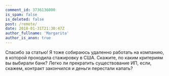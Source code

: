 ```yaml
---
comment_id: 3736136000
is_spam: false
is_deleted: false
post: /remote/
date: 2018-01-31T21:30:47Z
author_fullname: 'Margarita'
author_is_anon: true
---
```


<p>Спасибо за статью! Я тоже собираюсь удаленно работать на компанию, в которой проходила стажировку в США. Скажите, по каким критериям вы выбирали банк? Легко ли прекратить существование ИП, если, скажем, контракт закончился и деньги перестали капать?</p>
